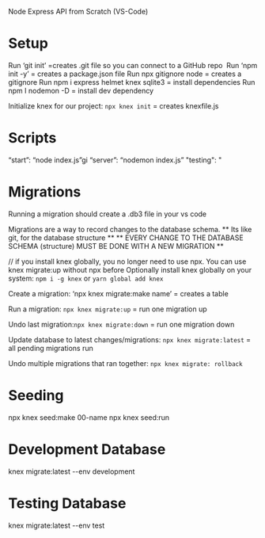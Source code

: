 Node Express API from Scratch (VS-Code)

# Setup
Run ‘git init’ =creates .git file so you can connect to a GitHub repo 
Run ‘npm init -y’ = creates a package.json file
Run npx gitignore node = creates a gitignore
Run npm i express helmet knex sqlite3 = install dependencies
Run npm I nodemon -D = install dev dependency

Initialize knex for our project: `npx knex init` = creates knexfile.js

# Scripts
“start”: “node index.js”gi
“server”: “nodemon index.js”
"testing": "

#  Migrations
Running a migration should create a .db3 file in your vs code

Migrations are a way to record changes to the database schema.
** Its like git, for the database structure **
** EVERY CHANGE TO THE DATABASE SCHEMA (structure) MUST BE DONE WITH A NEW MIGRATION **

// if you install knex globally, you no longer need to use npx. You can use knex migrate:up without npx before
Optionally install knex globally on your system: `npm i -g knex` or `yarn global add knex`


Create a migration:  ‘npx knex migrate:make name’ = creates a table 

Run a migration: `npx knex migrate:up` = run one migration up

Undo last migration:`npx knex migrate:down` = run one migration down

Update database to latest changes/migrations: `npx knex migrate:latest` = all pending migrations run

Undo multiple migrations that ran together: `npx knex migrate: rollback`

# Seeding
npx knex seed:make 00-name
npx knex seed:run

# Development Database
knex migrate:latest --env development

# Testing Database
knex migrate:latest --env test